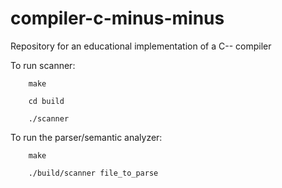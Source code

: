 # compiler-c-minus-minus
Repository for an educational implementation of a C-- compiler

To run scanner:

```shell
    make

    cd build

    ./scanner
```

To run the parser/semantic analyzer:

```shell
    make

    ./build/scanner file_to_parse
```
